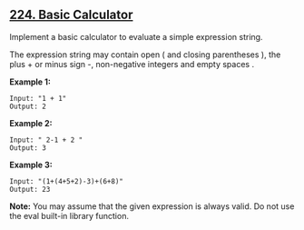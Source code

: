 ## [224. Basic Calculator](https://leetcode.com/problems/basic-calculator/)

Implement a basic calculator to evaluate a simple expression string.

The expression string may contain open ( and closing parentheses ), the plus + or minus sign -, non-negative integers and empty spaces .

**Example 1:**

```
Input: "1 + 1"
Output: 2
```

**Example 2:**

```
Input: " 2-1 + 2 "
Output: 3
```

**Example 3:**

```
Input: "(1+(4+5+2)-3)+(6+8)"
Output: 23
```

**Note:**
You may assume that the given expression is always valid.
Do not use the eval built-in library function.
